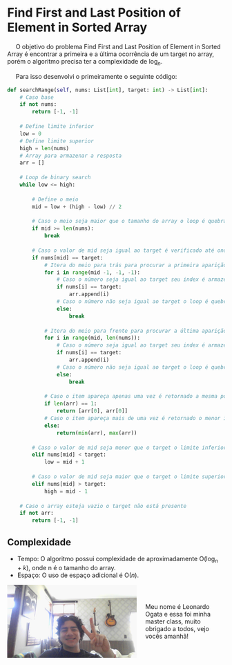 # Find First and Last Position of Element in Sorted Array

&nbsp;&nbsp;&nbsp;&nbsp; O objetivo do problema Find First and Last Position of Element in Sorted Array é encontrar a primeira e a última ocorrência de um target no array, porém o algoritmo precisa ter a complexidade de $\log_{n}$. 

&nbsp;&nbsp;&nbsp;&nbsp; Para isso desenvolvi o primeiramente o seguinte código: 

```python
def searchRange(self, nums: List[int], target: int) -> List[int]:
    # Caso base
    if not nums:
        return [-1, -1]

    # Define limite inferior 
    low = 0
    # Define limite superior
    high = len(nums)
    # Array para armazenar a resposta
    arr = []
    
    # Loop de binary search
    while low <= high:
        
        # Define o meio
        mid = low + (high - low) // 2

        # Caso o meio seja maior que o tamanho do array o loop é quebrado
        if mid >= len(nums):
            break
        
        # Caso o valor de mid seja igual ao target é verificado até onde ele aparece
        if nums[mid] == target:
            # Itera do meio para trás para procurar a primeira aparição
            for i in range(mid -1, -1, -1):
                # Caso o número seja igual ao target seu index é armazenado
                if nums[i] == target:
                    arr.append(i)
                # Caso o número não seja igual ao target o loop é quebrado
                else:
                    break
            
            # Itera do meio para frente para procurar a última aparição
            for i in range(mid, len(nums)):
                # Caso o número seja igual ao target seu index é armazenado
                if nums[i] == target:
                    arr.append(i)
                # Caso o número não seja igual ao target o loop é quebrado
                else:
                    break
            
            # Caso o item apareça apenas uma vez é retornado a mesma posição para primeira e última aparição
            if len(arr) == 1:
                return [arr[0], arr[0]]
            # Caso o item apareça mais de uma vez é retornado o menor index e o maior
            else:
                return(min(arr), max(arr))
        
        # Caso o valor de mid seja menor que o target o limite inferior é atualizado
        elif nums[mid] < target:
            low = mid + 1
        
        # Caso o valor de mid seja maior que o target o limite superior é atualizado
        elif nums[mid] > target:
            high = mid - 1

    # Caso o array esteja vazio o target não está presente
    if not arr:
        return [-1, -1]
```

## Complexidade
- Tempo: O algoritmo possui complexidade de aproximadamente O($\log_{n} + k$), onde n é o tamanho do array.
- Espaço: O uso de espaço adicional é O(${n}$).

<div style="display: flex; align-items: center; justify-content: center;">
    <img src="leoogata70.jpg" alt="leoogata" style="width: 300px; height: auto; margin-right: 20px;">
    <div>
        <p>Meu nome é Leonardo Ogata e essa foi minha master class, muito obrigado a todos, vejo vocês amanhã!</p>
    </div>
</div>
